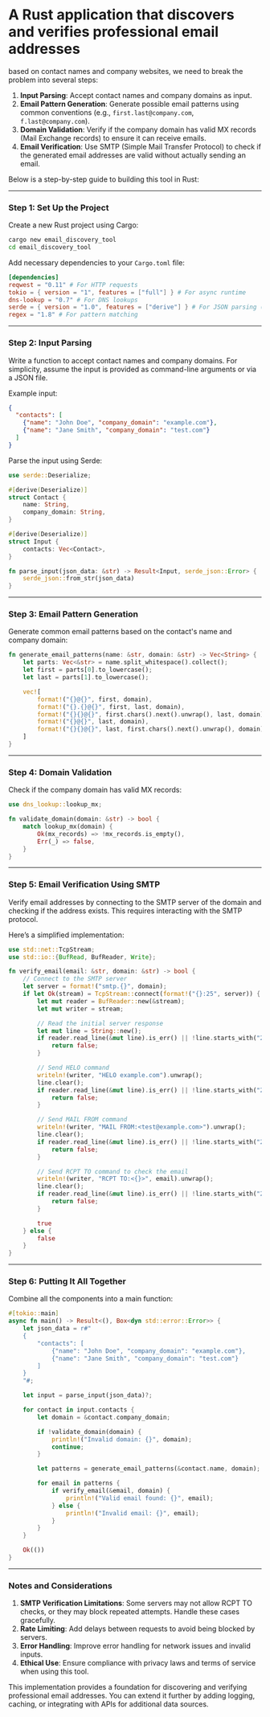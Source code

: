 # A Rust application that discovers and verifies professional email addresses 
based on contact names and company websites, we need to break the problem into several steps:

1. **Input Parsing**: Accept contact names and company domains as input.
2. **Email Pattern Generation**: Generate possible email patterns using common conventions (e.g., `first.last@company.com`, `f.last@company.com`).
3. **Domain Validation**: Verify if the company domain has valid MX records (Mail Exchange records) to ensure it can receive emails.
4. **Email Verification**: Use SMTP (Simple Mail Transfer Protocol) to check if the generated email addresses are valid without actually sending an email.

Below is a step-by-step guide to building this tool in Rust:

---

### Step 1: Set Up the Project
Create a new Rust project using Cargo:
```bash
cargo new email_discovery_tool
cd email_discovery_tool
```

Add necessary dependencies to your `Cargo.toml` file:
```toml
[dependencies]
reqwest = "0.11" # For HTTP requests
tokio = { version = "1", features = ["full"] } # For async runtime
dns-lookup = "0.7" # For DNS lookups
serde = { version = "1.0", features = ["derive"] } # For JSON parsing (if needed)
regex = "1.8" # For pattern matching
```

---

### Step 2: Input Parsing
Write a function to accept contact names and company domains. For simplicity, assume the input is provided as command-line arguments or via a JSON file.

Example input:
```json
{
  "contacts": [
    {"name": "John Doe", "company_domain": "example.com"},
    {"name": "Jane Smith", "company_domain": "test.com"}
  ]
}
```

Parse the input using Serde:
```rust
use serde::Deserialize;

#[derive(Deserialize)]
struct Contact {
    name: String,
    company_domain: String,
}

#[derive(Deserialize)]
struct Input {
    contacts: Vec<Contact>,
}

fn parse_input(json_data: &str) -> Result<Input, serde_json::Error> {
    serde_json::from_str(json_data)
}
```

---

### Step 3: Email Pattern Generation
Generate common email patterns based on the contact's name and company domain:
```rust
fn generate_email_patterns(name: &str, domain: &str) -> Vec<String> {
    let parts: Vec<&str> = name.split_whitespace().collect();
    let first = parts[0].to_lowercase();
    let last = parts[1].to_lowercase();

    vec![
        format!("{}@{}", first, domain),
        format!("{}.{}@{}", first, last, domain),
        format!("{}{}@{}", first.chars().next().unwrap(), last, domain),
        format!("{}@{}", last, domain),
        format!("{}{}@{}", last, first.chars().next().unwrap(), domain),
    ]
}
```

---

### Step 4: Domain Validation
Check if the company domain has valid MX records:
```rust
use dns_lookup::lookup_mx;

fn validate_domain(domain: &str) -> bool {
    match lookup_mx(domain) {
        Ok(mx_records) => !mx_records.is_empty(),
        Err(_) => false,
    }
}
```

---

### Step 5: Email Verification Using SMTP
Verify email addresses by connecting to the SMTP server of the domain and checking if the address exists. This requires interacting with the SMTP protocol.

Here’s a simplified implementation:
```rust
use std::net::TcpStream;
use std::io::{BufRead, BufReader, Write};

fn verify_email(email: &str, domain: &str) -> bool {
    // Connect to the SMTP server
    let server = format!("smtp.{}", domain);
    if let Ok(stream) = TcpStream::connect(format!("{}:25", server)) {
        let mut reader = BufReader::new(&stream);
        let mut writer = stream;

        // Read the initial server response
        let mut line = String::new();
        if reader.read_line(&mut line).is_err() || !line.starts_with("220") {
            return false;
        }

        // Send HELO command
        writeln!(writer, "HELO example.com").unwrap();
        line.clear();
        if reader.read_line(&mut line).is_err() || !line.starts_with("250") {
            return false;
        }

        // Send MAIL FROM command
        writeln!(writer, "MAIL FROM:<test@example.com>").unwrap();
        line.clear();
        if reader.read_line(&mut line).is_err() || !line.starts_with("250") {
            return false;
        }

        // Send RCPT TO command to check the email
        writeln!(writer, "RCPT TO:<{}>", email).unwrap();
        line.clear();
        if reader.read_line(&mut line).is_err() || !line.starts_with("250") {
            return false;
        }

        true
    } else {
        false
    }
}
```

---

### Step 6: Putting It All Together
Combine all the components into a main function:
```rust
#[tokio::main]
async fn main() -> Result<(), Box<dyn std::error::Error>> {
    let json_data = r#"
    {
        "contacts": [
            {"name": "John Doe", "company_domain": "example.com"},
            {"name": "Jane Smith", "company_domain": "test.com"}
        ]
    }
    "#;

    let input = parse_input(json_data)?;

    for contact in input.contacts {
        let domain = &contact.company_domain;

        if !validate_domain(domain) {
            println!("Invalid domain: {}", domain);
            continue;
        }

        let patterns = generate_email_patterns(&contact.name, domain);

        for email in patterns {
            if verify_email(&email, domain) {
                println!("Valid email found: {}", email);
            } else {
                println!("Invalid email: {}", email);
            }
        }
    }

    Ok(())
}
```

---

### Notes and Considerations
1. **SMTP Verification Limitations**: Some servers may not allow RCPT TO checks, or they may block repeated attempts. Handle these cases gracefully.
2. **Rate Limiting**: Add delays between requests to avoid being blocked by servers.
3. **Error Handling**: Improve error handling for network issues and invalid inputs.
4. **Ethical Use**: Ensure compliance with privacy laws and terms of service when using this tool.

This implementation provides a foundation for discovering and verifying professional email addresses. You can extend it further by adding logging, caching, or integrating with APIs for additional data sources.
